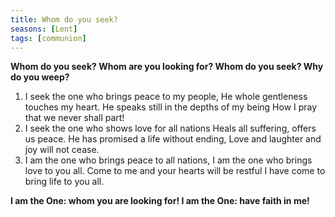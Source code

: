 ```yaml
---
title: Whom do you seek?
seasons: [Lent]
tags: [communion]
---
```


**Whom do you seek? Whom are you looking for?
Whom do you seek? Why do you weep?**

1. I seek the one who brings peace to my people,
   He whole gentleness touches my heart.
   He speaks still in the depths of my being
   How I pray that we never shall part!
1. I seek the one who shows love for all nations
   Heals all suffering, offers us peace.
   He has promised a life without ending,
   Love and laughter and joy will not cease.
1. I am the one who brings peace to all nations,
   I am the one who brings love to you all.
   Come to me and your hearts will be restful
   I have come to bring life to you all.

**I am the One: whom you are looking for!
I am the One: have faith in me!**
